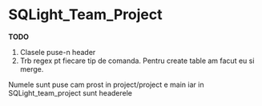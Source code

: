 # SQLight_Team_Project

**TODO**

 1. Clasele puse-n header
 2. Trb regex pt fiecare tip de comanda. Pentru create table am facut eu si merge. 


Numele sunt puse cam prost
in project/project e main iar in SQLight_team_project sunt headerele
